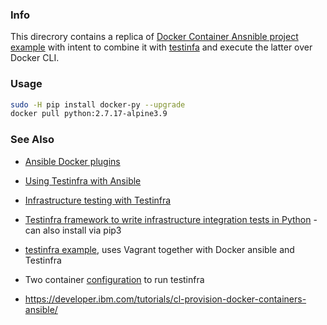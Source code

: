 ### Info
This direcrory contains a replica of [Docker Container Ansnible project example](https://github.com/Ilhicas/ansible-docker-example) with intent to combine it with [testinfa]() and execute the latter over Docker CLI.
### Usage
```sh
sudo -H pip install docker-py --upgrade
docker pull python:2.7.17-alpine3.9
```
### See Also

 * [Ansible Docker plugins](https://docs.ansible.com/ansible/2.5/scenario_guides/guide_docker.html)



 * [Using Testinfra with Ansible](https://opensource.com/article/19/5/using-testinfra-ansible-verify-server-state)
 * [Infrastructure testing with Testinfra](https://philpep.org/blog/infrastructure-testing-with-testinfra/)
 * [Testinfra framework to  write infrastructure integration tests in Python](https://github.com/philpep/testinfra) - can also install via pip3

  * [testinfra example](https://github.com/philpep/test-driven-infrastructure-example), uses Vagrant together with Docker ansible and Testinfra
  * Two container [configuration](https://github.com/tuxpiper/ansible-testinfra-docker) to run testinfra
  * https://developer.ibm.com/tutorials/cl-provision-docker-containers-ansible/

